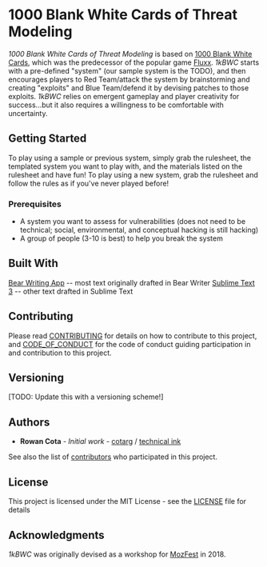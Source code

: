 # 1000 Blank White Cards of Threat Modeling

_1000 Blank White Cards of Threat Modeling_ is based on [1000 Blank White Cards](https://boardgamegeek.com/boardgame/4550/1000-blank-white-cards), which was the predecessor of the popular game [Fluxx](http://www.fluxxgames.com/#fluxx5). _1kBWC_ starts with a pre-defined "system" (our sample system is the TODO), and then encourages players to Red Team/attack the system by brainstorming and creating "exploits" and Blue Team/defend it by devising patches to those exploits. _1kBWC_ relies on emergent gameplay and player creativity for success...but it also requires a willingness to be comfortable with uncertainty.

## Getting Started

To play using a sample or previous system, simply grab the rulesheet, the templated system you want to play with, and the materials listed on the rulesheet and have fun! To play using a new system, grab the rulesheet and follow the rules as if you've never played before!

### Prerequisites

* A system you want to assess for vulnerabilities (does not need to be technical; social, environmental, and conceptual hacking is still hacking)
* A group of people (3-10 is best) to help you break the system

## Built With

[Bear Writing App](https://bear.app/) -- most text originally drafted in Bear Writer
[Sublime Text 3](https://www.sublimetext.com/) -- other text drafted in Sublime Text

## Contributing

Please read [CONTRIBUTING](https://github.com/cotarg/congenial-carnival/blob/main/CONTRIBUTING) for details on how to contribute to this project, and [CODE_OF_CONDUCT](https://github.com/cotarg/congenial-carnival/blob/main/CODE_OF_CONDUCT.md) for the code of conduct guiding participation in and contribution to this project.

## Versioning

[TODO: Update this with a versioning scheme!]

## Authors

* **Rowan Cota** - _Initial work_ - [cotarg](https://github.com/cotarg) / [technical ink](https://technical.ink)

See also the list of [contributors](https://github.com/your/project/contributors) who participated in this project.

## License

This project is licensed under the MIT License - see the [LICENSE](LICENSE) file for details

## Acknowledgments

_1kBWC_ was originally devised as a workshop for [MozFest](https://mozillafestival.org/) in 2018.

